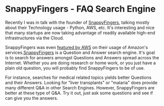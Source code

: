 # SnappyFingers - FAQ Search Engine

Recently I was in talk with the founder of <a href="http://www.snappyfingers.com/">SnappyFingers</a>, talking mostly about their Technology usage - Python, AWS, etc. It's interesting and nice that many startups are now taking advantage of readily available high-end infrastructures via the Cloud.

SnappyFingers was even <a href="http://aws.typepad.com/aws/2009/03/european-success-stories.html">featured by AWS</a> on their usage of Amazon's services.<a href="http://www.snappyfingers.com/">SnappyFingers</a> is a Question and Answer search engine. It's goal is to search for answers amongst Questions and Answers spread across the Internet. Whether you are doing research or home work, or you just have a plain old question, you will probably find SnappyFingers to be of use.

For instance, searches for medical related topics yields better Questions and their Answers. Looking for "liver transplants" or "malaria" does provide many different Q&A in other Search Engines. However, SnappyFingers are better at these type of Q&A. Try it out, just ask some questions and see if can give you the answers.
